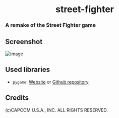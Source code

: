 <h1 align="center">street-fighter</h1>

### A remake of the Street Fighter game

## Screenshot
![image](https://github.com/AlexandreAero/street-fighter/assets/66020831/e255b99f-1e87-4482-9d30-553ef7c559fe)

## Used libraries
- ``pygame``: [Website](https://www.pygame.org/news) or [Github repository](https://github.com/pygame/pygame)

## Credits
(c)CAPCOM U.S.A., INC. ALL RIGHTS RESERVED.
